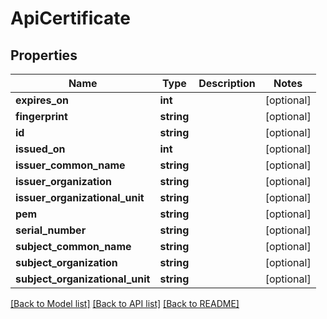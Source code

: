 # ApiCertificate

## Properties
Name | Type | Description | Notes
------------ | ------------- | ------------- | -------------
**expires_on** | **int** |  | [optional] 
**fingerprint** | **string** |  | [optional] 
**id** | **string** |  | [optional] 
**issued_on** | **int** |  | [optional] 
**issuer_common_name** | **string** |  | [optional] 
**issuer_organization** | **string** |  | [optional] 
**issuer_organizational_unit** | **string** |  | [optional] 
**pem** | **string** |  | [optional] 
**serial_number** | **string** |  | [optional] 
**subject_common_name** | **string** |  | [optional] 
**subject_organization** | **string** |  | [optional] 
**subject_organizational_unit** | **string** |  | [optional] 

[[Back to Model list]](../README.md#documentation-for-models) [[Back to API list]](../README.md#documentation-for-api-endpoints) [[Back to README]](../README.md)


